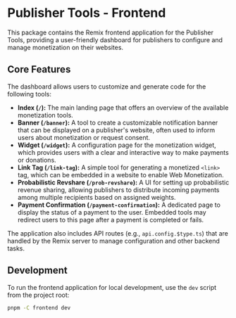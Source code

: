 # Publisher Tools - Frontend

This package contains the Remix frontend application for the Publisher Tools, providing a user-friendly dashboard for publishers to configure and manage monetization on their websites.

## Core Features

The dashboard allows users to customize and generate code for the following tools:

*   **Index (`/`):** The main landing page that offers an overview of the available monetization tools.
*   **Banner (`/banner`):** A tool to create a customizable notification banner that can be displayed on a publisher's website, often used to inform users about monetization or request consent.
*   **Widget (`/widget`):** A configuration page for the monetization widget, which provides users with a clear and interactive way to make payments or donations.
*   **Link Tag (`/link-tag`):** A simple tool for generating a monetized `<link>` tag, which can be embedded in a website to enable Web Monetization.
*   **Probabilistic Revshare (`/prob-revshare`):** A UI for setting up probabilistic revenue sharing, allowing publishers to distribute incoming payments among multiple recipients based on assigned weights.
*   **Payment Confirmation (`/payment-confirmation`):** A dedicated page to display the status of a payment to the user. Embedded tools may redirect users to this page after a payment is completed or fails.

The application also includes API routes (e.g., `api.config.$type.ts`) that are handled by the Remix server to manage configuration and other backend tasks.

## Development

To run the frontend application for local development, use the `dev` script from the project root:

```sh
pnpm -C frontend dev
```
